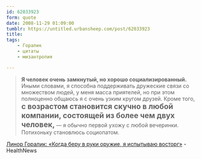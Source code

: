 ```yaml
---
id: 62033923
form: quote
date: 2008-11-29 01:09:00
tumblr: https://untitled.urbansheep.com/post/62033923
title: 
tags:
    - Горалик
    - цитаты
    - мизантропия

---
```


<blockquote>
<strong>Я человек очень замкнутый, но хорошо социализированный.</strong> Иными словами, я способна поддерживать дружеские связи со множеством людей, у меня масса приятелей, но при этом полноценно общаюсь я с очень узким кругом друзей. Кроме того, <strong style="font-size:1.4em;">с возрастом становится скучно в любой компании, состоящей из более чем двух человек,</strong> — я обычно первой ухожу с любой вечеринки. Потихоньку становлюсь социопатом.
</blockquote>

<a href="http://www.healthnews.ru/interviews/interview/show/296.1.htm">Линор Горалик: «Когда беру в&nbsp;руки оружие, я испытываю восторг»</a> - HealthNews
